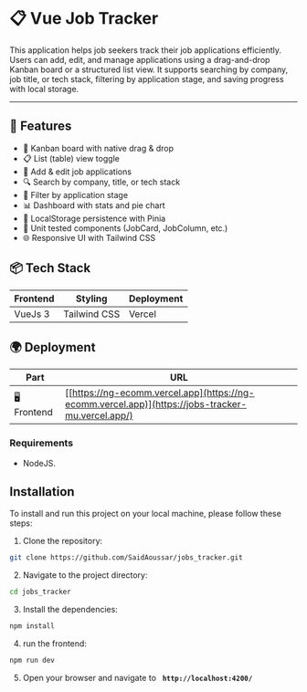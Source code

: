 # 📋 Vue Job Tracker

This application helps job seekers track their job applications efficiently. Users can add, edit, and manage applications using a drag-and-drop Kanban board or a structured list view. It supports searching by company, job title, or tech stack, filtering by application stage, and saving progress with local storage.

---

## 🚀 Features

- 📌 Kanban board with native drag & drop  
- 📋 List (table) view toggle  
- 📝 Add & edit job applications  
- 🔍 Search by company, title, or tech stack  
- 🎯 Filter by application stage  
- 📊 Dashboard with stats and pie chart  
- 💾 LocalStorage persistence with Pinia  
- 🧪 Unit tested components (JobCard, JobColumn, etc.)  
- 🌐 Responsive UI with Tailwind CSS

## 📦 Tech Stack

| Frontend     | Styling      | Deployment     |
|--------------|--------------|----------------|
| VueJs 3      | Tailwind CSS | Vercel         |


## 🌍 Deployment

| Part        | URL                                                                                                         |
|-------------|-------------------------------------------------------------------------------------------------------------|
| 🖥 Frontend | [[https://ng-ecomm.vercel.app](https://ng-ecomm.vercel.app)](https://jobs-tracker-mu.vercel.app/)           |


### **Requirements**

- NodeJS.

## **Installation**

To install and run this project on your local machine, please follow these steps:

1. Clone the repository:

```bash
git clone https://github.com/SaidAoussar/jobs_tracker.git
```

2. Navigate to the project directory:

```bash
cd jobs_tracker
```

3. Install the dependencies:

```bash
npm install
```


4. run the frontend:

```bash
npm run dev
```

5.  Open your browser and navigate to **` http://localhost:4200/`**
